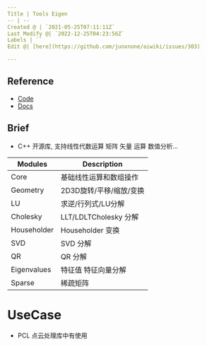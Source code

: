 ```yaml
---
Title | Tools Eigen
-- | --
Created @ | `2021-05-25T07:11:11Z`
Last Modify @| `2022-12-25T04:23:56Z`
Labels | ``
Edit @| [here](https://github.com/junxnone/aiwiki/issues/303)

---
```

## Reference
- [Code](https://gitlab.com/libeigen/eigen)
- [Docs](https://eigen.tuxfamily.org/index.php?title=Main_Page)

## Brief
- C++ 开源库, 支持线性代数运算 矩阵 矢量 运算 数值分析...

Modules | Description
-- | -- 
Core | 基础线性运算和数组操作
Geometry | 2D3D旋转/平移/缩放/变换
LU |求逆/行列式/LU分解
Cholesky | LLT/LDLTCholesky 分解
Householder | Householder 变换
SVD | SVD 分解
QR | QR 分解
Eigenvalues | 特征值 特征向量分解
Sparse | 稀疏矩阵

# UseCase
- PCL 点云处理库中有使用
